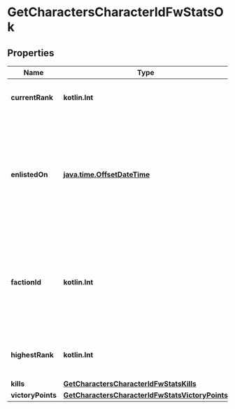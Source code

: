 
# GetCharactersCharacterIdFwStatsOk

## Properties
Name | Type | Description | Notes
------------ | ------------- | ------------- | -------------
**currentRank** | **kotlin.Int** | The given character&#39;s current faction rank |  [optional]
**enlistedOn** | [**java.time.OffsetDateTime**](java.time.OffsetDateTime.md) | The enlistment date of the given character into faction warfare. Will not be included if character is not enlisted in faction warfare |  [optional]
**factionId** | **kotlin.Int** | The faction the given character is enlisted to fight for. Will not be included if character is not enlisted in faction warfare |  [optional]
**highestRank** | **kotlin.Int** | The given character&#39;s highest faction rank achieved |  [optional]
**kills** | [**GetCharactersCharacterIdFwStatsKills**](GetCharactersCharacterIdFwStatsKills.md) |  | 
**victoryPoints** | [**GetCharactersCharacterIdFwStatsVictoryPoints**](GetCharactersCharacterIdFwStatsVictoryPoints.md) |  | 



